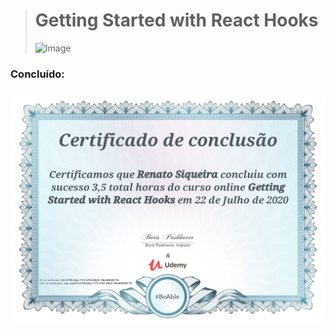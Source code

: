 ># **Getting Started with React Hooks**
> ![Image](https://img-a.udemycdn.com/course/480x270/2233498_b836_3.jpg)  

### Concluído:
![Image](https://github.com/RenatoSiqueira/StudyFlow/blob/master/Udemy_-_Getting%20Started%20with%20React%20Hooks/certificado.jpg)  